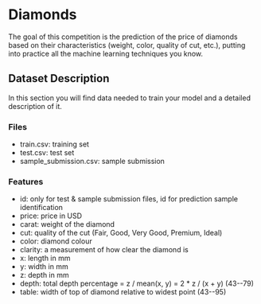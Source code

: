 # Diamonds

The goal of this competition is the prediction of the price of diamonds based on their characteristics (weight, color, quality of cut, etc.), putting into practice all the machine learning techniques you know.

## Dataset Description
In this section you will find data needed to train your model and a detailed description of it.

### Files
- train.csv: training set
- test.csv: test set
- sample_submission.csv: sample submission

### Features
* id: only for test & sample submission files, id for prediction sample identification
* price: price in USD
* carat: weight of the diamond
* cut: quality of the cut (Fair, Good, Very Good, Premium, Ideal)
* color: diamond colour
* clarity: a measurement of how clear the diamond is
* x: length in mm
* y: width in mm
* z: depth in mm
* depth: total depth percentage = z / mean(x, y) = 2 * z / (x + y) (43--79)
* table: width of top of diamond relative to widest point (43--95)